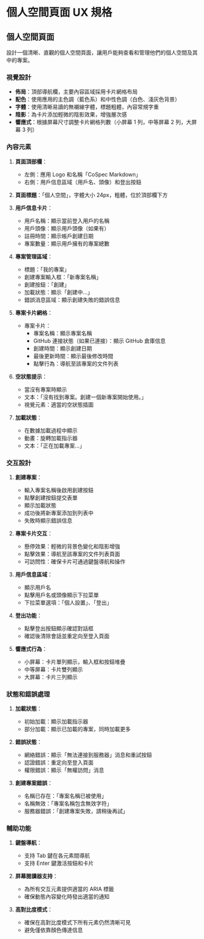 # 個人空間頁面 UX 規格

## 個人空間頁面

設計一個清晰、直觀的個人空間頁面，讓用戶能夠查看和管理他們的個人空間及其中的專案。

### 視覺設計

- **佈局**：頂部導航欄，主要內容區域採用卡片網格布局
- **配色**：使用應用的主色調（藍色系）和中性色調（白色、淺灰色背景）
- **字體**：使用清晰易讀的無襯線字體，標題粗體，內容常規字重
- **陰影**：為卡片添加輕微的陰影效果，增強層次感
- **響應式**：根據屏幕尺寸調整卡片網格列數（小屏幕 1 列，中等屏幕 2 列，大屏幕 3 列）

### 內容元素

1. **頁面頂部欄**：
   - 左側：應用 Logo 和名稱「CoSpec Markdown」
   - 右側：用戶信息區域（用戶名、頭像）和登出按鈕
   
2. **頁面標題**：「個人空間」，字體大小 24px，粗體，位於頂部欄下方

3. **用戶信息卡片**：
   - 用戶名稱：顯示當前登入用戶的名稱
   - 用戶頭像：顯示用戶頭像（如果有）
   - 註冊時間：顯示帳戶創建日期
   - 專案數量：顯示用戶擁有的專案總數

4. **專案管理區域**：
   - 標題：「我的專案」
   - 創建專案輸入框：「新專案名稱」
   - 創建按鈕：「創建」
   - 加載狀態：顯示「創建中...」
   - 錯誤消息區域：顯示創建失敗的錯誤信息

5. **專案卡片網格**：
   - 專案卡片：
     - 專案名稱：顯示專案名稱
     - GitHub 連接狀態（如果已連接）：顯示 GitHub 倉庫信息
     - 創建時間：顯示創建日期
     - 最後更新時間：顯示最後修改時間
     - 點擊行為：導航至該專案的文件列表

6. **空狀態提示**：
   - 當沒有專案時顯示
   - 文本：「沒有找到專案。創建一個新專案開始使用。」
   - 視覺元素：適當的空狀態插圖

7. **加載狀態**：
   - 在數據加載過程中顯示
   - 動畫：旋轉加載指示器
   - 文本：「正在加載專案...」

### 交互設計

1. **創建專案**：
   - 輸入專案名稱後啟用創建按鈕
   - 點擊創建按鈕提交表單
   - 顯示加載狀態
   - 成功後將新專案添加到列表中
   - 失敗時顯示錯誤信息

2. **專案卡片交互**：
   - 懸停效果：輕微的背景色變化和陰影增強
   - 點擊效果：導航至該專案的文件列表頁面
   - 可訪問性：確保卡片可通過鍵盤導航和操作

3. **用戶信息區域**：
   - 顯示用戶名
   - 點擊用戶名或頭像顯示下拉菜單
   - 下拉菜單選項：「個人設置」、「登出」

4. **登出功能**：
   - 點擊登出按鈕顯示確認對話框
   - 確認後清除會話並重定向至登入頁面

5. **響應式行為**：
   - 小屏幕：卡片單列顯示，輸入框和按鈕堆疊
   - 中等屏幕：卡片雙列顯示
   - 大屏幕：卡片三列顯示

### 狀態和錯誤處理

1. **加載狀態**：
   - 初始加載：顯示加載指示器
   - 部分加載：顯示已加載的專案，同時加載更多

2. **錯誤狀態**：
   - 網絡錯誤：顯示「無法連接到服務器」消息和重試按鈕
   - 認證錯誤：重定向至登入頁面
   - 權限錯誤：顯示「無權訪問」消息

3. **創建專案錯誤**：
   - 名稱已存在：「專案名稱已被使用」
   - 名稱無效：「專案名稱包含無效字符」
   - 服務器錯誤：「創建專案失敗，請稍後再試」

### 輔助功能

1. **鍵盤導航**：
   - 支持 Tab 鍵在各元素間導航
   - 支持 Enter 鍵激活按鈕和卡片

2. **屏幕閱讀器支持**：
   - 為所有交互元素提供適當的 ARIA 標籤
   - 確保動態內容變化時發出適當的通知

3. **高對比度模式**：
   - 確保在高對比度模式下所有元素仍然清晰可見
   - 避免僅依靠顏色傳達信息
